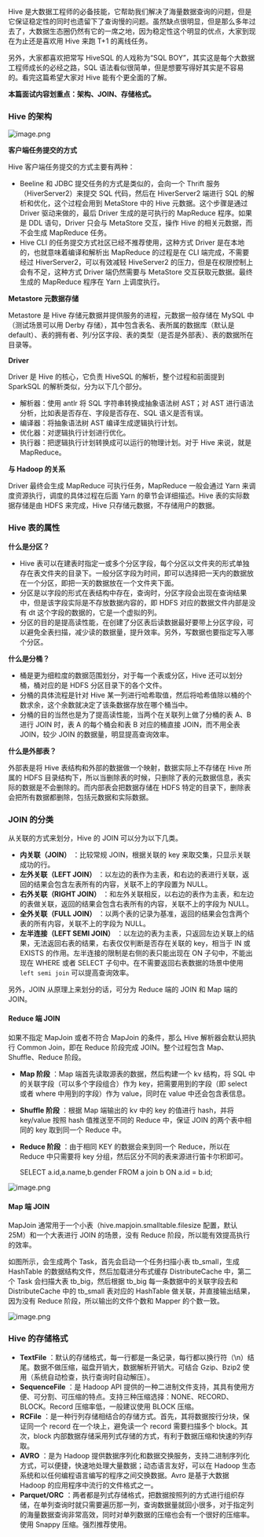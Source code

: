Hive
是大数据工程师的必备技能，它帮助我们解决了海量数据查询的问题，但是它保证稳定性的同时也遗留下了查询慢的问题。虽然缺点很明显，但是那么多年过去了，大数据生态圈仍然有它的一席之地，因为稳定性这个明显的优点，大家到现在为止还是喜欢用
Hive 来跑 T+1 的离线任务。

另外，大家都喜欢把常写 HiveSQL 的人戏称为“SQL BOY”，其实这是每个大数据工程师成长的必经之路，SQL
语法看似很简单，但是想要写得好其实是不容易的。看完这篇希望大家对 Hive 能有个更全面的了解。

**本篇面试内容划重点：架构、JOIN、存储格式。**

### Hive 的架构

![image.png](https://images.gitbook.cn/b54c35f0-dc4b-11ea-b53f-ff7d1782b17b)

**客户端任务提交的方式**

Hive 客户端任务提交的方式主要有两种：

  * Beeline 和 JDBC 提交任务的方式是类似的，会向一个 Thrift 服务（HiverServer2）来提交 SQL 代码，然后在 HiverServer2 端进行 SQL 的解析和优化，这个过程会用到 MetaStore 中的 Hive 元数据。这个步骤是通过 Driver 驱动来做的，最后 Driver 生成的是可执行的 MapReduce 程序。如果是 DDL 语句，Driver 只会与 MetaStore 交互，操作 Hive 的相关元数据，而不会生成 MapReduce 任务。
  * Hive CLI 的任务提交方式社区已经不推荐使用，这种方式 Driver 是在本地的，也就意味着编译和解析出 MapReduce 的过程是在 CLI 端完成，不需要经过 HiverServer2，可以有效减轻 HiveServer2 的压力，但是在权限控制上会有不足，这种方式 Driver 端仍然需要与 MetaStore 交互获取元数据。最终生成的 MapReduce 程序在 Yarn 上调度执行。

**Metastore 元数据存储**

Metastore 是 Hive 存储元数据并提供服务的进程，元数据一般存储在 MySQL 中（测试场景可以用 Derby
存储），其中包含表名、表所属的数据库（默认是 default）、表的拥有者、列/分区字段、表的类型（是否是外部表）、表的数据所在目录等。

**Driver**

Driver 是 Hive 的核心，它负责 HiveSQL 的解析，整个过程和前面提到 SparkSQL 的解析类似，分为以下几个部分。

  * 解析器：使用 antlr 将 SQL 字符串转换成抽象语法树 AST；对 AST 进行语法分析，比如表是否存在、字段是否存在、SQL 语义是否有误。
  * 编译器：将抽象语法树 AST 编译生成逻辑执行计划。
  * 优化器：对逻辑执行计划进行优化。
  * 执行器：把逻辑执行计划转换成可以运行的物理计划。对于 Hive 来说，就是 MapReduce。

**与 Hadoop 的关系**

Driver 最终会生成 MapReduce 可执行任务，MapReduce 一般会通过 Yarn 来调度资源执行，调度的具体过程在后面 Yarn
的章节会详细描述。Hive 表的实际数据存储是由 HDFS 来完成，Hive 只存储元数据，不存储用户的数据。

### Hive 表的属性

**什么是分区？**

  * Hive 表可以在建表时指定一或多个分区字段，每个分区以文件夹的形式单独存在表文件夹的目录下。一般分区字段为时间，即可以选择把一天内的数据放在一个分区，即把一天的数据放在一个文件夹下面。
  * 分区是以字段的形式在表结构中存在，查询时，分区字段会出现在查询结果中，但是该字段实际是不存放数据内容的，即 HDFS 对应的数据文件内部是没有 dt 这个字段的数据的，它是一个虚拟的列。
  * 分区的目的是提高读性能，在创建了分区表后读数据最好要带上分区字段，可以避免全表扫描，减少读的数据量，提升效率。另外，写数据也要指定写入哪个分区。

**什么是分桶？**

  * 桶是更为细粒度的数据范围划分，对于每一个表或分区，Hive 还可以划分桶，桶对应的是 HDFS 分区目录下的各个文件。
  * 分桶的具体流程是针对 Hive 某一列进行哈希取值，然后将哈希值除以桶的个数求余，这个余数就决定了该条数据存放在哪个桶当中。
  * 分桶的目的当然也是为了提高读性能，当两个在关联列上做了分桶的表 A、B 进行 JOIN 时，表 A 的每个桶会和表 B 对应的桶直接 JOIN，而不用全表 JOIN，较少 JOIN 的数据量，明显提高查询效率。

**什么是外部表？**

外部表是将 Hive 表结构和外部的数据做一个映射，数据实际上不存储在 Hive 所属的 HDFS
目录结构下，所以当删除表的时候，只删除了表的元数据信息，表实际的数据是不会删除的。而内部表会把数据存储在 HDFS
特定的目录下，删除表会把所有数据都删除，包括元数据和实际数据。

### JOIN 的分类

从关联的方式来划分，Hive 的 JOIN 可以分为以下几类。

  * **内关联（JOIN）** ：比较常规 JOIN，根据关联的 key 来取交集，只显示关联成功的行。
  * **左外关联（LEFT JOIN）** ：以左边的表作为主表，和右边的表进行关联，返回的结果会包含左表所有的内容，关联不上的字段置为 NULL。
  * **右外关联（RIGHT JOIN）** ：和左外关联相反，以右边的表作为主表，和左边的表做关联，返回的结果会包含右表所有的内容，关联不上的字段为 NULL。
  * **全外关联（FULL JOIN）** ：以两个表的记录为基准，返回的结果会包含两个表的所有内容，关联不上的字段为 NULL。
  * **左半连接（LEFT SEMI JOIN）** ：以左边的表为主表，只返回左边关联上的结果，无法返回右表的结果，右表仅仅判断是否存在关联的 key，相当于 IN 或 EXISTS 的作用。左半连接的限制是右侧的表只能出现在 ON 子句中，不能出现在 WHERE 或者 SELECT 子句中。在不需要返回右表数据的场景中使用 `left semi join` 可以提高查询效率。

另外，JOIN 从原理上来划分的话，可分为 Reduce 端的 JOIN 和 Map 端的 JOIN。

#### **Reduce 端 JOIN**

如果不指定 MapJoin 或者不符合 MapJoin 的条件，那么 Hive 解析器会默认把执行 Common Join，即在 Reduce 阶段完成
JOIN。整个过程包含 Map、Shuffle、Reduce 阶段。

  * **Map 阶段** ：Map 端首先读取源表的数据，然后构建一个 kv 结构，将 SQL 中的关联字段（可以多个字段组合）作为 key，把需要用到的字段（即 select 或者 where 中用到的字段）作为 value，同时在 value 中还会包含表信息。
  * **Shuffle 阶段** ：根据 Map 端输出的 kv 中的 key 的值进行 hash，并将 key/value 按照 hash 值推送至不同的 Reduce 中，保证 JOIN 的两个表中相同的 key 取到同一个 Reduce 中。
  * **Reduce 阶段** ：由于相同 KEY 的数据会来到同一个 Reduce，所以在 Reduce 中只需要将 key 分组，然后区分不同的表来源进行笛卡尔积即可。

    
    
    SELECT a.id,a.name,b.gender
    FROM a join b
    ON a.id = b.id;
    

![image.png](https://images.gitbook.cn/0889fbe0-dc4b-11ea-9190-0bd01f5042cb)

#### **Map 端 JOIN**

MapJoin 通常用于一个小表（hive.mapjoin.smalltable.filesize 配置，默认 25M）和一个大表进行 JOIN
的场景，没有 Reduce 阶段，所以能有效提高执行的效率。

如图所示，会生成两个 Task，首先会启动一个任务扫描小表 tb_small，生成 HashTable 的数据结构文件，然后加载进分布式缓存
DistributeCache 中，第二个 Task 会扫描大表 tb_big，然后根据 tb_big 每一条数据中的关联字段去和
DistributeCache 中的 tb_small 表对应的 HashTable 做关联，并直接输出结果，因为没有 Reduce
阶段，所以输出的文件个数和 Mapper 的个数一致。

![image.png](https://images.gitbook.cn/f5d7e980-dc4a-11ea-878e-43848333f7b7)

### Hive 的存储格式

  * **TextFile** ：默认的存储格式，每一行都是一条记录，每行都以换行符（\n）结尾。数据不做压缩，磁盘开销大，数据解析开销大。可结合 Gzip、Bzip2 使用（系统自动检查，执行查询时自动解压）。
  * **SequenceFile** ：是 Hadoop API 提供的一种二进制文件支持，其具有使用方便、可分割、可压缩的特点。支持三种压缩选择：NONE、RECORD、BLOCK。Record 压缩率低，一般建议使用 BLOCK 压缩。
  * **RCFile** ：是一种行列存储相结合的存储方式。首先，其将数据按行分块，保证同一个 record 在一个块上，避免读一个 record 需要扫描多个 block。其次，block 内部数据存储采用列式存储的方式，有利于数据压缩和快速的列存取。
  * **AVRO** ：是为 Hadoop 提供数据序列化和数据交换服务，支持二进制序列化方式，可以便捷，快速地处理大量数据；动态语言友好，可以在 Hadoop 生态系统和以任何编程语言编写的程序之间交换数据。Avro 是基于大数据 Hadoop 的应用程序中流行的文件格式之一。
  * **Parquet/ORC** ：两者都是列式存储格式，把数据按照列的方式进行组织存储，在单列查询时就只需要遍历那一列，查询数据量就回小很多，对于指定列的海量数据查询非常高效，同时对单列数据的压缩也会有一个很好的压缩率。使用 Snappy 压缩。强烈推荐使用。

